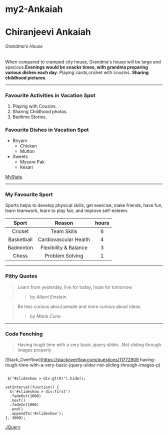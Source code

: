 # my2-Ankaiah

# Chiranjeevi Ankaiah

###### Grandma's House

When compared to cramped city house, Grandma's house will be large and spacious.**Evenings would be snacks times, with grandma preparing various dishes each day**. Playing cards,cricket with cousins. **Sharing childhood pictures**.

***

### Favourite Activities in Vacation Spot

1. Playing with Cousins.
2. Sharing Childhood photos.
3. Bedtime Stories.

### Favourite Dishes in Vacation Spot

* Biryani
    * Chicken
    * Mutton
* Sweets
    * Mysore Pak
    * Kesari

[MyStats](MyStats.md)

***

### My Favourite Sport

Sports helps to develop physical skills, get exercise, make friends, have fun, learn teamwork, learn to play fair, and improve self-esteem. 

| Sport       | Reason                | hours |
| :---------: | :-------------------: | :---: |
| Cricket     | Team Skills           | 6     |
| Basketball  | Cardiovascular Health | 4     |
| Badminton   | Flexibility & Balance | 3     |
| Chess       | Problem Solving       | 1     |

***

### Pithy Quotes

> Learn from yesterday, live for today, hope for tomorrow.
>> by *Albert Einstein.*

> Be less curious about people and more curious about ideas.
>> by *Marie Curie.*

***

### Code Fenching

> Having tough time with a very basic jquery slider...Not sliding through images properly

[Stack_Overflow](https://stackoverflow.com/questions/11772909 having-tough-time-with-a-very-basic-jquery-slider-not-sliding-through-images-p)

```

 $("#slideshow > div:gt(0)").hide();

setInterval(function() { 
  $('#slideshow > div:first')
  .fadeOut(1000)
  .next()
  .fadeIn(1000)
  .end()
  .appendTo('#slideshow');
}, 3000);

```

[JQuery](https://css-tricks.com/snippets/jquery/simple-auto-playing-slideshow/)


